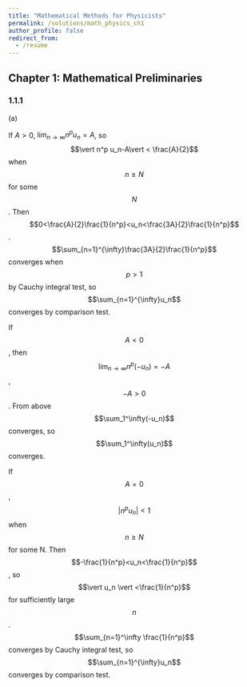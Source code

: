 ```yaml
---
title: "Mathematical Methods for Physicists"
permalink: /solutions/math_physics_ch1
author_profile: false
redirect_from:
  - /resume
---
```


## Chapter 1: Mathematical Preliminaries

### 1.1.1
(a) 

  If $A>0$, $\lim_{n\to \infty}n^p u_n=A$, so $$\vert n^p u_n-A\vert < \frac{A}{2}$$ when $$n\geq N$$ for some $$N$$. Then $$0<\frac{A}{2}\frac{1}{n^p}<u_n<\frac{3A}{2}\frac{1}{n^p}$$. $$\sum_{n=1}^{\infty}\frac{3A}{2}\frac{1}{n^p}$$ converges when $$p>1$$ by Cauchy integral test, so $$\sum_{n=1}^{\infty}u_n$$ converges by comparison test.

  If $$A<0$$, then $$\lim_{n\to \infty}n^p(-u_n)=-A$$, $$-A>0$$. From above $$\sum_1^\infty(-u_n)$$ converges, so $$\sum_1^\infty(u_n)$$ converges.

  If $$A=0$$, $$\vert n^p u_n\vert < 1$$ when $$n\geq N$$ for some N. Then $$-\frac{1}{n^p}<u_n<\frac{1}{n^p}$$, so $$\vert u_n \vert <\frac{1}{n^p}$$ for sufficiently large $$n$$. $$\sum_{n=1}^\infty \frac{1}{n^p}$$ converges by Cauchy integral test, so $$\sum_{n=1}^{\infty}u_n$$ converges by comparison test.
